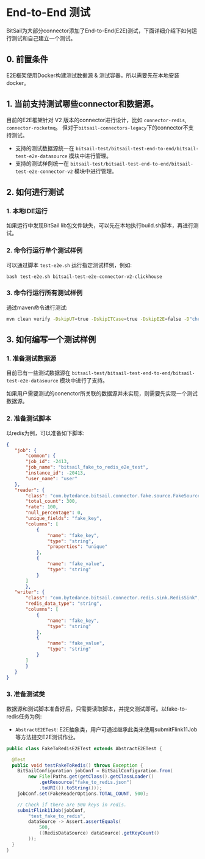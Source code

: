 # End-to-End 测试

BitSail为大部分connector添加了End-to-End(E2E)测试，下面详细介绍下如何运行测试和自己建立一个测试。

## 0. 前置条件

E2E框架使用Docker构建测试数据源 & 测试容器，所以需要先在本地安装docker。

## 1. 当前支持测试哪些connector和数据源。

目前的E2E框架针对 V2 版本的connector进行设计，比如 `connector-redis`, `connector-rocketmq`。
但对于`bitsail-connectors-legacy`下的connector不支持测试。


 - 支持的测试数据源统一在 `bitsail-test/bitsail-test-end-to-end/bitsail-test-e2e-datasource` 模块中进行管理。
 - 支持的测试样例统一在 `bitsail-test/bitsail-test-end-to-end/bitsail-test-e2e-connector-v2` 模块中进行管理。


## 2. 如何进行测试

### 1. 本地IDE运行
如果运行中发现BitSail lib包文件缺失，可以先在本地执行build.sh脚本，再进行测试。

### 2. 命令行运行单个测试样例
可以通过脚本 `test-e2e.sh` 运行指定测试样例，例如:

`bash test-e2e.sh bitsail-test-e2e-connector-v2-clickhouse`
    
### 3. 命令行运行所有测试样例 
通过maven命令进行测试: 

```bash
mvn clean verify -DskipUT=true -DskipITCase=true -DskipE2E=false -D"checkstyle.skip"=true -D"license.skipAddThirdParty"=true --no-snapshot-updates -am -P _maven.oracle.com_
```
    

## 3. 如何编写一个测试样例

### 1. 准备测试数据源

目前已有一些测试数据源在 `bitsail-test/bitsail-test-end-to-end/bitsail-test-e2e-datasource` 模块中进行了支持。

如果用户需要测试的conenctor所关联的数据源并未实现，则需要先实现一个测试数据源。
    
### 2. 准备测试脚本

以redis为例，可以准备如下脚本:
 ```json
{
    "job": {
        "common": {
        "job_id": -2413,
        "job_name": "bitsail_fake_to_redis_e2e_test",
        "instance_id": -20413,
        "user_name": "user"
    },
    "reader": {
        "class": "com.bytedance.bitsail.connector.fake.source.FakeSource",
        "total_count": 300,
        "rate": 100,
        "null_percentage": 0,
        "unique_fields": "fake_key",
        "columns": [
            {
                "name": "fake_key",
                "type": "string",
                "properties": "unique"
            },
            {
                "name": "fake_value",
                "type": "string"
            }
        ]
        },
    "writer": {
        "class": "com.bytedance.bitsail.connector.redis.sink.RedisSink",
        "redis_data_type": "string",
        "columns": [
            {
                "name": "fake_key",
                "type": "string"
            },
            {
                "name": "fake_value",
                "type": "string"
            }
        ]
        }
    }
}

```

### 3. 准备测试类

数据源和测试脚本准备好后，只需要读取脚本，并提交测试即可。以fake-to-redis任务为例:

 - `AbstractE2ETest`: E2E抽象类，用户可通过继承此类来使用submitFlink11Job等方法提交E2E测试作业。

```java
public class FakeToRedisE2ETest extends AbstractE2ETest {

  @Test
  public void testFakeToRedis() throws Exception {
    BitSailConfiguration jobConf = BitSailConfiguration.from(
        new File(Paths.get(getClass().getClassLoader()
            .getResource("fake_to_redis.json")
            .toURI()).toString()));
    jobConf.set(FakeReaderOptions.TOTAL_COUNT, 500);

    // Check if there are 500 keys in redis.
    submitFlink11Job(jobConf,
        "test_fake_to_redis",
        dataSource -> Assert.assertEquals(
            500,
            ((RedisDataSource) dataSource).getKeyCount()
        ));
  }
}
```


